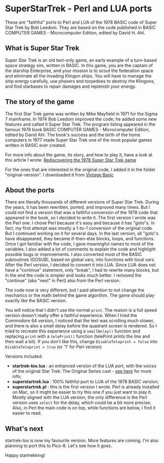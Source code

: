 # SuperStarTrek - Perl and LUA ports
These are "faithful" ports to Perl and LUA of the 1978 BASIC code of Super Star Trek by Bob Leedom. They are based on the code published in BASIC COMPUTER GAMES - Microcomputer Edition, edited by David H. Ahl.

## What is Super Star Trek
Super Star Trek is an old text-only game, an early example of a turn-based space strategy sim, written in BASIC.
In this game, you are the captain of the starship Enterprise, and your mission is to scout the federation space and eliminate all the invading Klingon ships.
You will have to manage the ship energy carefully, use phasers and torpedoes to destroy the Klingons, and find starbases to repair damages and replenish your energy.

## The story of the game
The first Star Trek game was written by Mike Mayfield in 1971 for the Sigma 7 mainframe. In 1974 Bob Leedom improved the code; he added some new features and called it Super Star Trek.
The program listing appeared in the famous 1978 book BASIC COMPUTER GAMES - Microcomputer Edition, edited by David Ahl.
The book's success and the birth of the home computers in 1977 made Super Star Trek one of the most popular games written in BASIC ever created.

For more info about the game, its story, and how to play it, have a look at this article I wrote: [Rediscovering the 1978 Super Star Trek game](https://gamesnostalgia.com/story/182/rediscovering-the-1978-text-only-super-star-trek-game)

For the ones that are interested in the original code, I added it in the folder "original-version". I downloaded it from [Vintage Basic](http://vintage-basic.net/games.html)


## About the ports
There are literally thousands of different versions of Super Star Trek. During the years, it has been rewritten, ported, and improved many times. But I could not find a version that was a faithful conversion of the 1978 code that appeared in the book, so I decided to write it.
The first version I wrote was the Perl one. I chose Perl because it's easy and because it has "goto"s. In fact, my first attempt was mostly a 1-to-1 conversion of the original code.
But I continued working on it for several days. In the last version, all "goto"s have disappeared, they became if-then-else blocks, loops, and functions. Once I got familiar with the code, I gave meaningful names to most of the variables. I also added a lot of comments to explain the code and highlight possible bugs or improvements.
I also converted most of the BASIC subroutines (GOSUB), based on global vars, into functions with local vars.
After the Perl version, I decided to convert it into LUA. Since LUA does not have a "continue" statement, only "break", I had to rewrite many blocks, but in the end the code is simpler and looks much better. I removed the "continue" (aka "next" in Perl) also from the Perl version.

The code now is very different, but I paid attention to not change the mechanics or the math behind the game algorithm. The game should play exactly like the BASIC version.

You will notice that I didn't use the normal `print`. The reason is a full speed version doesn't really offer a faithful experience. When I tried the Commodore 64 version, I noticed that the text was scrolling much slower, and there is also a small delay before the quadrant screen is rendered. So I tried to recreate this experience using a `smallDelay()` function and replacing `print` with a `telePrint()` function (telePrint prints the line and then wait a bit). If you don't like this, change `DisableTeleprint = false` into `DisableTeleprint = true` (or '1' for Perl version)

Versions included:

- **startrek-tos.lua** : an enhanced version of the LUA port, with the *voices* of the original Star Trek: The Original Series cast - [see here](https://github.com/emabolo/superstartrek/blob/master/tos-version.md) for more info;
- **superstartrek.lua** : 100% faithful port to LUA of the 1978 BASIC version;
- **superstartrek.pl** : this is the first version I wrote. Perl is already installed on Mac, so it might be easier to try this one if you just want to play it. Mostly aligned with the LUA version, the only difference is the Perl version uses `select` for the delay, which could be a bit more precise. Also, in Perl the main code is on top, while functions are below, I find it easier to read.

## What's next
startrek-tos is now my favourite version. More features are coming.
I'm also planning to port this to Pico-8. Let's see how it goes.


Happy startrekking!


